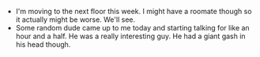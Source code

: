*   I'm moving to the next floor this week. I might have a roomate though so it actually might be worse. We'll see.
*   Some random dude came up to me today and starting talking for like an hour and a half. He was a really interesting guy. He had a giant gash in his head though.